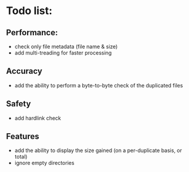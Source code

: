 # Todo list:

## Performance:
- check only file metadata (file name & size)
- add multi-treading for faster processing

## Accuracy
- add the ability to perform a byte-to-byte check of the duplicated files

## Safety
- add hardlink check

## Features
- add the ability to display the size gained (on a per-duplicate basis, or total)
- ignore empty directories
